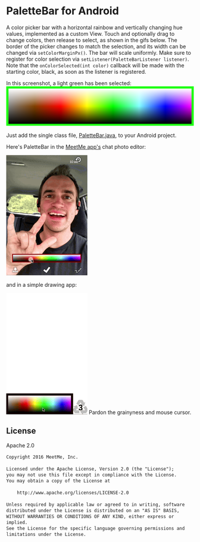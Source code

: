 PaletteBar for Android
==========

A color picker bar with a horizontal rainbow and vertically changing hue values, implemented as a custom View. Touch and optionally drag to change colors, then release to select, as shown in the gifs below. The border of the picker changes to match the selection, and its width can be changed via <code>setColorMarginPx()</code>.
The bar will scale uniformly. Make sure to register for color selection via <code>setListener(PaletteBarListener listener)</code>. Note that the <code>onColorSelected(int color)</code> callback will be made with the starting color, black, as soon as the listener is registered.

In this screenshot, a light green has been selected:
![ScreenShot](/screenshots/paletteBarScreenshot.png)


Just add the single class file, [PaletteBar.java](PaletteBar.java), to your Android project.

Here's PaletteBar in the [MeetMe app's](https://play.google.com/store/apps/details?id=com.myyearbook.m) chat photo editor:

![ScreenShot](/screenshots/selfiePaletteBar.gif)

and in a simple drawing app:

![ScreenShot](/screenshots/simpleDrawUse.gif)
Pardon the grainyness and mouse cursor.

## License

 Apache 2.0

    Copyright 2016 MeetMe, Inc.

    Licensed under the Apache License, Version 2.0 (the "License");
    you may not use this file except in compliance with the License.
    You may obtain a copy of the License at

        http://www.apache.org/licenses/LICENSE-2.0

    Unless required by applicable law or agreed to in writing, software
    distributed under the License is distributed on an "AS IS" BASIS,
    WITHOUT WARRANTIES OR CONDITIONS OF ANY KIND, either express or implied.
    See the License for the specific language governing permissions and
    limitations under the License.
